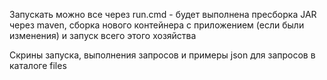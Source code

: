 Запускать можно все через run.cmd - будет выполнена пресборка JAR через maven, сборка нового контейнера с приложением (если были изменения) и запуск всего этого хозяйства

Скрины запуска, выполнения запросов и примеры json для запросов в каталоге files
